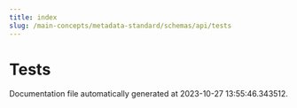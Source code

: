 ```yaml
---
title: index
slug: /main-concepts/metadata-standard/schemas/api/tests
---
```


# Tests

Documentation file automatically generated at 2023-10-27 13:55:46.343512.
